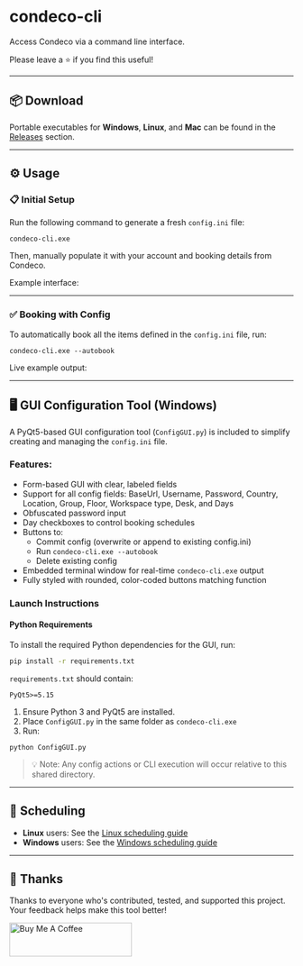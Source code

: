 # condeco-cli

Access Condeco via a command line interface.

Please leave a ⭐ if you find this useful!

---

## 📦 Download

Portable executables for **Windows**, **Linux**, and **Mac** can be found in the [Releases](https://github.com/fiddyschmitt/condeco-cli/releases/latest) section.

---

## ⚙️ Usage

### 📋 Initial Setup

Run the following command to generate a fresh `config.ini` file:

```
condeco-cli.exe
```

Then, manually populate it with your account and booking details from Condeco.

Example interface:



---

### ✅ Booking with Config

To automatically book all the items defined in the `config.ini` file, run:

```
condeco-cli.exe --autobook
```

Live example output:



---

## 🖥️ GUI Configuration Tool (Windows)

A PyQt5-based GUI configuration tool (`ConfigGUI.py`) is included to simplify creating and managing the `config.ini` file.

### Features:

- Form-based GUI with clear, labeled fields
- Support for all config fields: BaseUrl, Username, Password, Country, Location, Group, Floor, Workspace type, Desk, and Days
- Obfuscated password input
- Day checkboxes to control booking schedules
- Buttons to:
  - Commit config (overwrite or append to existing config.ini)
  - Run `condeco-cli.exe --autobook`
  - Delete existing config
- Embedded terminal window for real-time `condeco-cli.exe` output
- Fully styled with rounded, color-coded buttons matching function

### Launch Instructions

#### Python Requirements

To install the required Python dependencies for the GUI, run:

```bash
pip install -r requirements.txt
```

`requirements.txt` should contain:

```
PyQt5>=5.15
```

1. Ensure Python 3 and PyQt5 are installed.
2. Place `ConfigGUI.py` in the same folder as `condeco-cli.exe`
3. Run:

```
python ConfigGUI.py
```

> 💡 Note: Any config actions or CLI execution will occur relative to this shared directory.

---

## 📅 Scheduling

- **Linux** users: See the [Linux scheduling guide](https://github.com/fiddyschmitt/condeco-cli/wiki/Scheduling-in-Linux)
- **Windows** users: See the [Windows scheduling guide](https://github.com/fiddyschmitt/condeco-cli/wiki/Scheduling-in-Windows)

---

## 🙏 Thanks

Thanks to everyone who's contributed, tested, and supported this project. Your feedback helps make this tool better!

<a href="https://www.buymeacoffee.com/fidel248" target="_blank">
  <img src="https://cdn.buymeacoffee.com/buttons/v2/default-yellow.png" alt="Buy Me A Coffee" style="height: 60px !important;width: 217px !important;">
</a>

